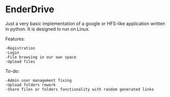 # EnderDrive

Just a very basic implementation of a google or HFS-like application written in python.
It is designed to run on Linux.

Features:

    -Registration
    -Login
    -File browsing in our own space
    -Upload files

To-do:

    -Admin user management fixing
    -Upload folders rework
    -Share files or folders functionality with random generated links
